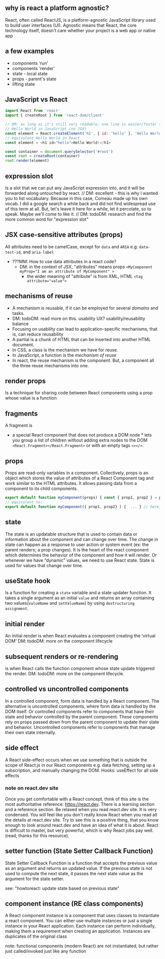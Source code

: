 ## why is react a platform agnostic?

React, often called ReactJS, is a platform-agnostic JavaScript library used to build user interfaces (UI). Agnostic means that React, the core technology itself, doesn't care whether your project is a web app or native app

<!-- For my understanding, the same code used in ReactJS can be used in other react frameworks such as react-native, ...
Correc. there may be some differences, but much code can be shared. . Ionic React is another alternative for the scenario of
 -->

## a few examples

- components 'run'
- components 'render'
- state - local state
- props - parent's state
- lifting state

## JavaScript vs React

```js
import React from 'react'
import { createRoot } from 'react-dom/client'

// DM: as long as it's still very readable, one line is easier/faster to read than multiple short lines.
// Hello World in JavaScript (no JSX)
const element = React.createElement('h1', { id: 'hello' }, 'Hello World!')
// equivalent Hello World in React
const element = <h1 id="hello">Hello World!</h1>

const container = document.querySelector('#root')
const root = createRoot(container)
root.render(element)
```

## expression slot

Is a slot that we can put any JavaScript expression into, and it will be forwarded along untouched by react.
// DM: excellent - this is why I wanted you to list vocabulary. Because in this case, Comeau made up his own vocab. I did a google search a while back and did not find widespread use of this term at all. But, let's leave it here for a while, let it percolate, so to speak. Maybe we'll come to like it.
// DM: todoDM: research and find the more common word for "expression slot"

## JSX case-sensitive attributes (props)

All attributes need to be camelCase, except for `data` and `ARIA`
e.g: `data-test-id`, and `aria-label`

- ???MM: How to use data attributes in a react code?
  - DM: in the context of JSX, "attributes" means props `<MyComponent myProp="I am an attribute of MyComponent" >`
    - the wider meaning of "attribute" is from XML, HTML `<tag attribute="value">`

## mechanisms of reuse

- A mechanism is reusable, if it can be employed for several _domains_ and tasks.
- DM: todoDM: read more on this. usability UX? usability/reusability balance
- Focusing on usability can lead to application-specific mechanisms, that is, can reduce reusability
- A partial is a chunk of HTML that can be inserted into another HTML document.
- In CSS, a class is the mechanism we have for reuse.
- In JavaScript, a function is the _mechanism of reuse_
- In react, the reuse mechanism is the component. But, a component all the three reuse mechanisms into one.

## render props

Is a technique for sharing code between React components using a prop whose value is a function

## fragments

A fragment is

- a special React component that does not produce a DOM node \* lets you group a list of children without adding extra nodes to the DOM
  `<React.Fragment></React.Fragment>` or with an empty tags `<></>`.

## props

Props are read-only variables in a component. Collectively, props is an object which stores the value of attributes of a React Component tag and work similar to the HTML attributes. It allows passing data from a component to its child components.

```js
export default function myComponent(props) { const { prop1, prop2 } = props; ... } // props is an object
// equivalent to:
export default function myComponent({ prop1, prop2} ) {  ... } // here, the props object is deconstructed and the values assigned to the variables prop1, prop2
```

## state

The state is an updatable structure that is used to contain data or information about the component and can change over time. The change in state can happen as a response to user action or system event (ex: the parent renders; a prop changes). It is the heart of the react component which determines the behavior of the component and how it will render.
Or whenever we have “dynamic” values, we need to use React state. State is used for values that change over time.

## useState hook

Is a function for creating a `state` variable and a state updater function. It takes a single argument as an initial `value` and returns an array containing two values(`valueName` and `setValueName`) by using `destructuring assignment`.

## initial render

An initial render is when React evaluates a component creating the 'virtual DOM' DM: todoDM: more on the component lifecycle

## subsequent renders or re-rendering

is when React calls the function component whose state update triggered the render.
DM: todoDM: more on the component lifecycle.

## controlled vs uncontrolled components

In a controlled component, form data is handled by a React component. The alternative is uncontrolled components, where form data is handled by the DOM itself.
Or controlled components refer to components that have their state and behavior controlled by the parent component. These components rely on props passed down from the parent component to update their state and behavior. Uncontrolled components refer to components that manage their own state internally.

## side effect

A React side-effect occurs when we use something that is outside the scope of React.js in our React components e.g. data fetching, setting up a subscription, and manually changing the DOM.
Hooks: useEffect for all side effects

### note on react.dev site

Once you get comfortable with a React concept, think of this site is the most authoritative reference: https://react.dev. There is a learning section and a reference section. Be relaxed when you read react.dev site. It is very condensed. You will feel like you don't really know React when you read all the details at react.dev site. Try to see this is a positive thing, that you know enough to look around react.dev and have an idea of what it is about. React is difficult to master, but very powerful, which is why React jobs pay well. (read; thanks for this resource).

## setter function (State Setter Callback Function)

State Setter Callback Function is a function that accepts the previous value as an argument and returns an updated value. If the previous state is not used to compute the next state, it passes the next state value as the argument for the state setter.

see: "howtoreact: update state based on previous state"

## component instance (RE class components)

A React component instance is a component that uses classes to instantiate a react component. You can either use multiple instances or just a single instance in your React application. Each instance can perform individually, making them a requirement when creating an application. Instances are duplicates of the original class

note: functional components (modern React) are not instantiated, but rather just called/invoked just like any function
